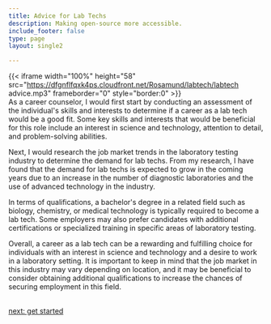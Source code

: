 ```yaml
---
title: Advice for Lab Techs
description: Making open-source more accessible.
include_footer: false
type: page
layout: single2

---
```


{{< iframe width="100%" height="58" src="https://dfgnflfqxk4ps.cloudfront.net/Rosamund/labtech/labtech advice.mp3" frameborder="0" style="border:0" >}}<br>
As a career counselor, I would first start by conducting an assessment of the individual's skills and interests to determine if a career as a lab tech would be a good fit. Some key skills and interests that would be beneficial for this role include an interest in science and technology, attention to detail, and problem-solving abilities.

Next, I would research the job market trends in the laboratory testing industry to determine the demand for lab techs. From my research, I have found that the demand for lab techs is expected to grow in the coming years due to an increase in the number of diagnostic laboratories and the use of advanced technology in the industry.

In terms of qualifications, a bachelor's degree in a related field such as biology, chemistry, or medical technology is typically required to become a lab tech. Some employers may also prefer candidates with additional certifications or specialized training in specific areas of laboratory testing.

Overall, a career as a lab tech can be a rewarding and fulfilling choice for individuals with an interest in science and technology and a desire to work in a laboratory setting. It is important to keep in mind that the job market in this industry may vary depending on location, and it may be beneficial to consider obtaining additional qualifications to increase the chances of securing employment in this field.

<br>
<a href="https://workdojos.com/labtech/start">next: get started</a>
</p>